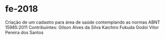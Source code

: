 # fe-2018
Criação de um cadastro para área de saúde contemplando as normas ABNT 15985:2011
Contribuintes:
Gilson Alves da Silva
Kaichiro Fukuda Godoi
Vitor Pereira dos Santos
